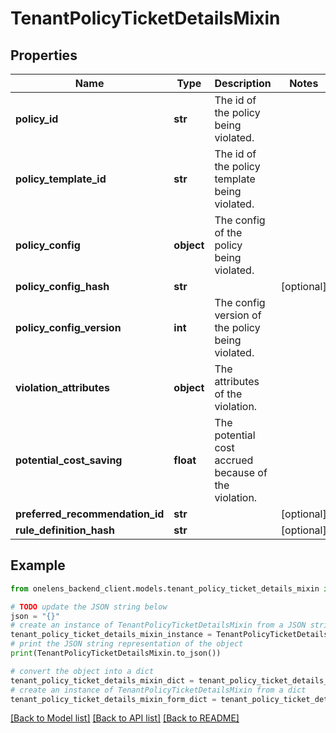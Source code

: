 # TenantPolicyTicketDetailsMixin


## Properties

Name | Type | Description | Notes
------------ | ------------- | ------------- | -------------
**policy_id** | **str** | The id of the policy being violated. | 
**policy_template_id** | **str** | The id of the policy template being violated. | 
**policy_config** | **object** | The config of the policy being violated. | 
**policy_config_hash** | **str** |  | [optional] 
**policy_config_version** | **int** | The config version of the policy being violated. | 
**violation_attributes** | **object** | The attributes of the violation. | 
**potential_cost_saving** | **float** | The potential cost accrued because of the violation. | 
**preferred_recommendation_id** | **str** |  | [optional] 
**rule_definition_hash** | **str** |  | [optional] 

## Example

```python
from onelens_backend_client.models.tenant_policy_ticket_details_mixin import TenantPolicyTicketDetailsMixin

# TODO update the JSON string below
json = "{}"
# create an instance of TenantPolicyTicketDetailsMixin from a JSON string
tenant_policy_ticket_details_mixin_instance = TenantPolicyTicketDetailsMixin.from_json(json)
# print the JSON string representation of the object
print(TenantPolicyTicketDetailsMixin.to_json())

# convert the object into a dict
tenant_policy_ticket_details_mixin_dict = tenant_policy_ticket_details_mixin_instance.to_dict()
# create an instance of TenantPolicyTicketDetailsMixin from a dict
tenant_policy_ticket_details_mixin_form_dict = tenant_policy_ticket_details_mixin.from_dict(tenant_policy_ticket_details_mixin_dict)
```
[[Back to Model list]](../README.md#documentation-for-models) [[Back to API list]](../README.md#documentation-for-api-endpoints) [[Back to README]](../README.md)


